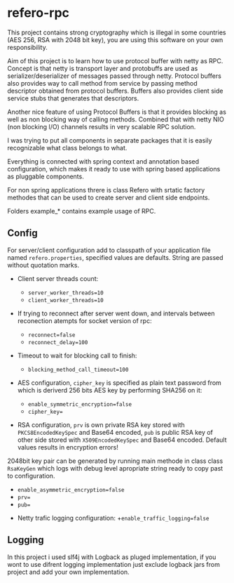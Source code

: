 refero-rpc
==========

This project contains strong cryptography which is illegal in some countries (AES 256, RSA with 2048 bit key), 
you are using this software on your own responsibility.

Aim of this project is to learn how to use protocol buffer with netty as RPC. 
Concept is that netty is transport layer and protobuffs are used as serializer/deserializer of messages passed through netty.
Protocol buffers also provides way to call method from service by passing method descriptor obtained from protocol buffers.
Buffers also provides client side service stubs that generates that descriptors.

Another nice feature of using Protocol Buffers is that it provides blocking as well as non blocking way of calling methods.
Combined that with netty NIO (non blocking I/O) channels results in very scalable RPC solution.

I was trying to put all components in separate packages that it is easily recognizable what class belongs to what.

Everything is connected with spring context and annotation based configuration, which makes it ready to use with spring based applications as pluggable components.

For non spring applications threre is class Refero with srtatic factory methodes that can be used to create server and client side endpoints.

Folders example_* contains example usage of RPC.

Config
------

For server/client configuration add to classpath of your application file named `refero.properties`, specified values are defaults.
String are passed without quotation marks.

* Client server threads count:
  + `server_worker_threads=10`
  + `client_worker_threads=10`

* If trying to reconnect after server went down, and intervals between reconection atempts for socket version of rpc:
  + `reconnect=false`
  + `reconnect_delay=100`

* Timeout to wait for blocking call to finish:
  + `blocking_method_call_timeout=100`

* AES configuration, `cipher_key` is specified as plain text password from which is deriverd 256 bits AES key by performing SHA256 on it:
  + `enable_symmetric_encryption=false`
  + `cipher_key=`

* RSA configuration, `prv` is own private RSA key stored with `PKCS8EncodedKeySpec` and Base64 encoded,
`pub` is public RSA key of other side stored with `X509EncodedKeySpec` and Base64 encoded. Default values results in encryption errors!

2048bit key pair can be generated by running main methode in class class `RsaKeyGen` which logs with debug level apropriate
string ready to copy past to configuration.
  + `enable_asymmetric_encryption=false`
  + `prv=`
  + `pub=`

* Netty trafic logging configuration:
  +`enable_traffic_logging=false`

Logging
-------

In this project i used slf4j with Logback as pluged implementation, if you wont to use difrent logging implementation
just exclude logback jars from project and add your own implementation.
